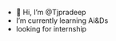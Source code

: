 - 👋 Hi, I’m @Tjpradeep
- I’m currently learning Ai&Ds
- looking for internship

<!---
TjAthena/TjAthena is a ✨ special ✨ repository because its `README.md` (this file) appears on your GitHub profile.
You can click the Preview link to take a look at your changes.
--->
